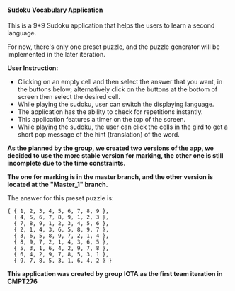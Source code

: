#### **Sudoku Vocabulary Application** 
This is a 9*9 Sudoku application that helps the users to learn a second language.

For now, there's only one preset puzzle, and the puzzle generator will be implemented in the later iteration.


**User Instruction:**
- Clicking on an empty cell and then select the answer that you want, in the buttons below; alternatively click on the buttons at the bottom of screen then select the desired cell.
- While playing the sudoku, user can switch the displaying language.
- The application has the ability to check for repetitions instantly.
- This application features a timer on the top of the screen.
- While playing the sudoku, the user can click the cells in the gird to get a short pop message of the hint (translation) of the word.

**As the planned by the group, we created two versions of the app, we decided to use the more stable version for marking, the other one is still incomplete due to the time constraints.**


**The one for marking is in the master branch, and the other version is located at the "Master_1" branch.**

The answer for this preset puzzle is:
```
{ { 1, 2, 3, 4, 5, 6, 7, 8, 9 }, 
  { 4, 5, 6, 7, 8, 9, 1, 2, 3 },
  { 7, 8, 9, 1, 2, 3, 4, 5, 6 },
  { 2, 1, 4, 3, 6, 5, 8, 9, 7 },
  { 3, 6, 5, 8, 9, 7, 2, 1, 4 },
  { 8, 9, 7, 2, 1, 4, 3, 6, 5 },
  { 5, 3, 1, 6, 4, 2, 9, 7, 8 },
  { 6, 4, 2, 9, 7, 8, 5, 3, 1 },
  { 9, 7, 8, 5, 3, 1, 6, 4, 2 } }
```
**This application was created by group IOTA as the first team iteration in CMPT276**